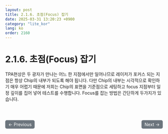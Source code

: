 ```yaml
---
layout: post
title: 2.1.6. 초점(Focus) 잡기
date: 2025-03-31 13:20:23 +0900
category: "lite_kor"
lang: ko
order: 2160
---
```


# 2.1.6. 초점(Focus) 잡기

TPA현상은 두 광자가 만나는 어느 한 지점에서만 일어나므로 레이저가 포커스 되는 지점은 항상 Chip의 내부가 되도록 해야 됩니다. 다만 Chip의 내부는 시각적으로 확인하기 매우 어렵기 때문에 저희는 Chip의 표면을 기준점으로 세팅하고 focus 지점부터 일정 깊이를 집어 넣어 테스트를 수행합니다. Focus를 잡는 방법은 간단하게 두가지가 있습니다.

<!-- 이전/다음 페이지 버튼 -->
<br/>
<br/>
<div style="display: flex; justify-content: space-between; align-items: center; margin-top: 10;">
  <!-- 이전 페이지 버튼 -->
  <a href="/manuals/manuals_lite_kor/Chapter 2/Chapter 2-1-5-1/" class="btn btn-primary" style="display: inline-block; padding: 5px 10px; background-color: #6c757d; color: white; text-decoration: none; border-radius: 5px;">
    ← Previous
  </a>

  <!-- 다음 페이지 버튼 -->
  <a href="/manuals/manuals_lite_kor/Chapter 2/Chapter 2-1-6-1/" class="btn btn-primary" style="display: inline-block; padding: 5px 10px; background-color: #6c757d; color: white; text-decoration: none; border-radius: 5px;">
    Next →
  </a>
</div>